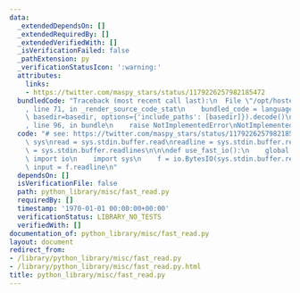 ```yaml
---
data:
  _extendedDependsOn: []
  _extendedRequiredBy: []
  _extendedVerifiedWith: []
  _isVerificationFailed: false
  _pathExtension: py
  _verificationStatusIcon: ':warning:'
  attributes:
    links:
    - https://twitter.com/maspy_stars/status/1179226257982185472
  bundledCode: "Traceback (most recent call last):\n  File \"/opt/hostedtoolcache/Python/3.9.1/x64/lib/python3.9/site-packages/onlinejudge_verify/documentation/build.py\"\
    , line 71, in _render_source_code_stat\n    bundled_code = language.bundle(stat.path,\
    \ basedir=basedir, options={'include_paths': [basedir]}).decode()\n  File \"/opt/hostedtoolcache/Python/3.9.1/x64/lib/python3.9/site-packages/onlinejudge_verify/languages/python.py\"\
    , line 96, in bundle\n    raise NotImplementedError\nNotImplementedError\n"
  code: "# see: https://twitter.com/maspy_stars/status/1179226257982185472\nimport\
    \ sys\nread = sys.stdin.buffer.read\nreadline = sys.stdin.buffer.readline\nreadlines\
    \ = sys.stdin.buffer.readlines\n\n\ndef use_fast_io():\n    global input\n   \
    \ import io\n    import sys\n    f = io.BytesIO(sys.stdin.buffer.read())\n   \
    \ input = f.readline\n"
  dependsOn: []
  isVerificationFile: false
  path: python_library/misc/fast_read.py
  requiredBy: []
  timestamp: '1970-01-01 00:00:00+00:00'
  verificationStatus: LIBRARY_NO_TESTS
  verifiedWith: []
documentation_of: python_library/misc/fast_read.py
layout: document
redirect_from:
- /library/python_library/misc/fast_read.py
- /library/python_library/misc/fast_read.py.html
title: python_library/misc/fast_read.py
---
```

